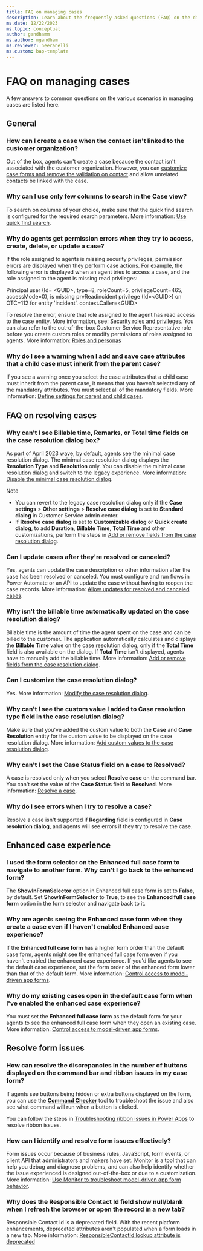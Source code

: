 ```yaml
---
title: FAQ on managing cases
description: Learn about the frequently asked questions (FAQ) on the different features in case management.
ms.date: 12/22/2023
ms.topic: conceptual
author: gandhamm
ms.author: mgandham
ms.reviewer: neeranelli
ms.custom: bap-template
---
```


# FAQ on managing cases

A few answers to common questions on the various scenarios in managing cases are listed here.

## General

### How can I create a case when the contact isn't linked to the customer organization?

Out of the box, agents can't create a case because the contact isn't associated with the customer organization. However, you can [customize case forms and remove the validation on contact](remove-validation-contacts.md) and allow unrelated contacts be linked with the case. 

### Why can I use only few columns to search in the Case view?

 To search on columns of your choice, make sure that the quick find search is configured for the required search parameters. More information: [Use quick find search](/power-platform/admin/configure-relevance-search-organization#select-searchable-fields-and-filters-for-each-table).

### Why do agents get permission errors when they try to access, create, delete, or update a case?

If the role assigned to agents is missing security privileges, permission errors are displayed when they perform case actions. For example, the following error is displayed when an agent tries to access a case, and the role assigned to the agent is missing read privileges:

Principal user (Id= \<GUID>, type=8, roleCount=5, privilegeCount=465, accessMode=0), is missing prvReadincident privilege (Id=\<GUID>) on OTC=112 for entity 'incident'. context.Caller=\<GUID>

To resolve the error, ensure that role assigned to the agent has read access to the case entity. More information, see: [Security roles and privileges](/power-platform/admin/security-roles-privileges). You can also refer to the out-of-the-box Customer Service Representative role before you create custom roles or modify permissions of roles assigned to agents. More information: [Roles and personas](role-persona-mapping.md)

### Why do I see a warning when I add and save case attributes that a child case must inherit from the parent case?

If you see a warning once you select the case attributes that a child case must inherit from the parent case, it means that you haven't selected any of the mandatory attributes. You must select all of the mandatory fields. More information: [Define settings for parent and child cases](define-settings-parent-child-cases.md).

## FAQ on resolving cases

### Why can't I see Billable time, Remarks, or Total time fields on the case resolution dialog box?

As part of April 2023 wave, by default, agents see the minimal case resolution dialog. The minimal case resolution dialog displays the **Resolution Type** and **Resolution** only. You can disable the minimal case resolution dialog and switch to the legacy experience. More information: [Disable the minimal case resolution dialog](add-enhanced-case-management.md#disable-the-minimal-case-resolution-dialog). 

   > [!NOTE]
   > - You can revert to the legacy case resolution dialog only if the **Case settings** > **Other settings** > **Resolve case dialog** is set to **Standard dialog** in Customer Service admin center.
   > - If **Resolve case dialog**  is set to **Customizable dialog** or **Quick create dialog**, to add **Duration**, **Billable Time**, **Total Time** and other customizations, perform the steps in [Add or remove fields from the case resolution dialog](modify-case-resolution-dialog.md#add-or-remove-fields-from-the-custom-case-resolution-dialog).


### Can I update cases after they're resolved or canceled?

Yes, agents can update the case description or other information after the case has been resolved or canceled. You must configure and run flows in Power Automate or an API to update the case without having to reopen the case records. More information: [Allow updates for resolved and canceled cases](update-resolved-canceled-cases.md).

### Why isn't the billable time automatically updated on the case resolution dialog? 

Billable time is the amount of time the agent spent on the case and can be billed to the customer. The application automatically calculates and displays the **Billable Time** value on the case resolution dialog, only if the **Total Time** field is also available on the dialog. If **Total Time** isn't displayed, agents have to manually add the billable time. More information: [Add or remove fields from the case resolution dialog](modify-case-resolution-dialog.md#add-or-remove-fields-from-the-custom-case-resolution-dialog).

### Can I customize the case resolution dialog?

Yes. More information: [Modify the case resolution dialog](modify-case-resolution-dialog.md).

### Why can't I see the custom value I added to Case resolution type field in the case resolution dialog?

Make sure that you've added the custom value to both the **Case** and **Case Resolution** entity for the custom value to be displayed on the case resolution dialog. More information: [Add custom values to the case resolution dialog](modify-case-resolution-dialog.md#add-or-remove-fields-from-the-custom-case-resolution-dialog).

### Why can't I set the Case Status field on a case to Resolved?

A case is resolved only when you select **Resolve case** on the command bar. You can't set the value of the **Case Status** field to **Resolved**. More information: [Resolve a case](../use/customer-service-hub-user-guide-resolve-cancel-reassign-a-case.md#resolve-a-case).

### Why do I see errors when I try to resolve a case?

 Resolve a case isn't supported if **Regarding** field is configured in **Case resolution dialog**, and agents will see errors if they try to resolve the case.

## Enhanced case experience

### I used the form selector on the Enhanced full case form to navigate to another form. Why can't I go back to the enhanced form?

The **ShowInFormSelector** option in Enhanced full case form is set to **False**, by default.  Set **ShowInFormSelector** to **True**, to see the **Enhanced full case form** option in the form selector and navigate back to it.

### Why are agents seeing the Enhanced case form when they create a case even if I haven't enabled Enhanced case experience?

If the **Enhanced full case form** has a higher form order than the default case form, agents might see the enhanced full case form even if you haven't enabled the enhanced case experience. If you'd like agents to see the default case experience, set the form order of the enhanced form lower than that of the default form. More information: [Control access to model-driven app forms](/power-apps/maker/model-driven-apps/control-access-forms#set-the-form-order).

### Why do my existing cases open in the default case form when I've enabled the enhanced case experience?

You must set the **Enhanced full case form** as the default form for your agents to see the enhanced full case form when they open an existing case. More information: [Control access to model-driven app forms](/power-apps/maker/model-driven-apps/control-access-forms).

## Resolve form issues

### How can resolve the discrepancies in the number of buttons displayed on the command bar and ribbon issues in my case form?

If agents see buttons being hidden or extra buttons displayed on the form, you can use the [**Command Checker**](https://powerapps.microsoft.com/blog/introducing-command-checker-for-model-app-ribbons/) tool to troubleshoot the issue and also see what command will run when a button is clicked.

You can follow the steps in [Troubleshooting ribbon issues in Power Apps](/troubleshoot/power-platform/power-apps/create-and-use-apps/ribbon-issues) to resolve ribbon issues.

### How can I identify and resolve form issues effectively?

Form issues occur because of business rules, JavaScript, form events, or client API that administrators and makers have set. Monitor is a tool that can help you debug and diagnose problems, and can also help identify whether the issue experienced is designed out-of-the-box or due to a customization. More information: [Use Monitor to troubleshoot model-driven app form behavior](/power-apps/maker/model-driven-apps/monitor-form-checker).

### Why does the Responsible Contact Id field show null/blank when I refresh the browser or open the record in a new tab?

Responsible Contact Id is a deprecated field. With the recent platform enhancements, deprecated attributes aren't populated when a form loads in a new tab. More information: [ResponsibleContactId lookup attribute is deprecated](../implement/deprecations-customer-service.md#responsiblecontactid-lookup-attribute-is-deprecated)